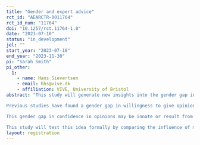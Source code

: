 ```yaml
---
title: "Gender and expert advice"
rct_id: "AEARCTR-0011764"
rct_id_num: "11764"
doi: "10.1257/rct.11764-1.0"
date: "2023-07-10"
status: "in_development"
jel: ""
start_year: "2023-07-10"
end_year: "2023-11-30"
pi: "Sarah Smith"
pi_other:
  1:
    - name: Hans Sievertsen
    - email: hhs@vive.dk
    - affiliation: VIVE, University of Bristol
abstract: "This study will generate new insights into the gender gap in expert opinions (men’s greater willingness to give their opinions) by shedding light on the “demand side” of the market for expertise. Specifically, it will test whether male and female experts have a different influence on the opinions of members of the public. 
Previous studies have found a gender gap in willingness to give opinions among members of the general public (asked to give opinions on the answers to general knowledge questions, Coffman, 2020) and among groups of academic experts (asked to give opinions on topical economic policy questions, Sievertsen and Smith, 2022). This arises because men are more confident (more certain) about their opinions. 
This gender gap in confidence in opinions may be innate or result from individuals’ strategic behaviour (Benabou, 2015). These are both “supply-side explanations”. On the demand-side, men may be more confident in their opinions because those opinions are more positively received (eg because of a stereotype of male expertise). A recent study found that people were more likely to seek a second medical opinion when the first opinion was given by a female rather than a male doctor (De Vaan and Stuart, 2022).
This study will test this idea formally by comparing the influence of male and female experts on the opinions formed by members of the public on a set of topical economic policy issues. "
layout: registration
---
```


